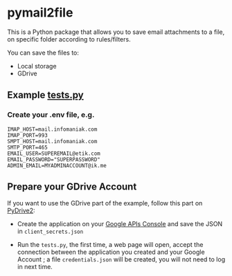 # pymail2file

This is a Python package that allows you to save email attachments to a file, on specific folder according to rules/filters.

You can save the files to:
- Local storage
- GDrive

## Example [tests.py](tests.py)

### Create your .env file, e.g.
```
IMAP_HOST=mail.infomaniak.com
IMAP_PORT=993
SMPT_HOST=mail.infomaniak.com
SMTP_PORT=465
EMAIL_USER=SUPEREMAIL@etik.com
EMAIL_PASSWORD="SUPERPASSWORD"
ADMIN_EMAIL=MYADMINACCOUNT@ik.me
```

## Prepare your GDrive Account
If you want to use the GDrive part of the example, follow this part on [PyDrive2](https://docs.iterative.ai/PyDrive2/quickstart/#authentication): 
- Create the application on your [Google APIs Console](https://console.cloud.google.com/iam-admin/projects) and save the JSON in `client_secrets.json`

- Run the `tests.py`, the first time, a web page will open, accept the connection between the application you created and your Google Account ; a file `credentials.json` will be created, you will not need to log in next time.
